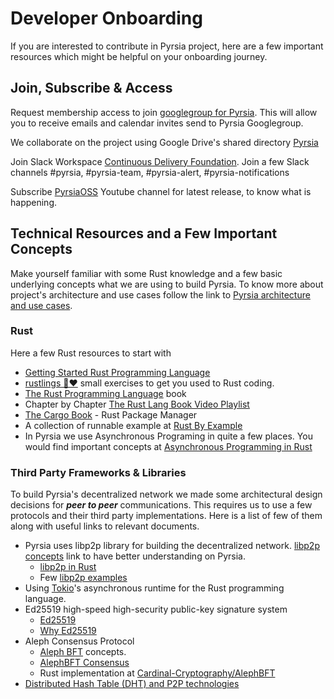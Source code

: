 # Developer Onboarding

If you are interested to contribute in Pyrsia project, here are a few important resources which might be helpful on your onboarding journey.

## Join, Subscribe & Access

Request membership access to join [googlegroup for Pyrsia](https://groups.google.com/g/pyrsia). This will allow you to
receive emails and calendar invites send to Pyrsia Googlegroup.

We collaborate on the project using Google Drive's shared directory
[Pyrsia](https://drive.google.com/drive/folders/1vXO2YUjdyFXfjNGiKn82kUQ5ePrzp_jV?usp=share_link)

Join Slack Workspace [Continuous Delivery Foundation](https://cdeliveryfdn.slack.com/). Join a few Slack channels #pyrsia, #pyrsia-team, #pyrsia-alert, #pyrsia-notifications

Subscribe [PyrsiaOSS](https://www.youtube.com/channel/UClPQKloIElvJk7EdSST3W5g) Youtube channel for latest release, to know what is happening.

## Technical Resources and a Few Important Concepts

Make yourself familiar with some Rust knowledge and a few basic underlying concepts what we are using to build Pyrsia.
To know more about project's architecture and use cases follow the link to
[Pyrsia architecture and use cases](https://github.com/pyrsia/pyrsia/blob/main/docs/developers/pyrsia-architecture-and-use-cases.md).

### Rust

Here a few Rust resources to start with

- [Getting Started Rust Programming Language](https://www.rust-lang.org/learn/get-started)
- [rustlings 🦀❤️](https://github.com/rust-lang/rustlings) small exercises to get you used to Rust coding.
- [The Rust Programming Language](https://doc.rust-lang.org/stable/book/) book
- Chapter by Chapter [The Rust Lang Book Video Playlist](https://www.youtube.com/playlist?list=PLai5B987bZ9CoVR-QEIN9foz4QCJ0H2Y8)
- [The Cargo Book](https://doc.rust-lang.org/cargo/index.html) - Rust Package Manager
- A collection of runnable example at [Rust By Example](https://doc.rust-lang.org/stable/rust-by-example/)
- In Pyrsia we use Asynchronous Programing in quite a few places. You would find important concepts at [Asynchronous Programming in Rust](https://rust-lang.github.io/async-book/)

### Third Party Frameworks & Libraries

To build Pyrsia's decentralized network we made some architectural design decisions for **_peer to peer_**
communications. This requires us to use a few protocols and their third party implementations. Here is a list of few
of them along with useful links to relevant documents.

- Pyrsia uses libp2p library for building the decentralized network. [libp2p concepts](https://docs.libp2p.io/concepts/) link to have better understanding on Pyrsia.
  - [libp2p in Rust](https://github.com/libp2p/rust-libp2p)
  - Few [libp2p examples](https://github.com/libp2p/rust-libp2p/tree/master/examples)
- Using [Tokio](https://tokio.rs/tokio/tutorial)'s asynchronous runtime for the Rust programming language.
- Ed25519 high-speed high-security public-key signature system
  - [Ed25519](https://ed25519.cr.yp.to/index.html)
  - [Why Ed25519](https://sectigostore.com/blog/ecdsa-vs-rsa-everything-you-need-to-know/)
- Aleph Consensus Protocol
  - [Aleph BFT](https://cardinal-cryptography.github.io/AlephBFT/what_is_aleph_bft.html) concepts.
  - [AlephBFT Consensus](https://docs.alephzero.org/aleph-zero/explore/alephbft-consensus)
  - Rust implementation at [Cardinal-Cryptography/AlephBFT](https://github.com/Cardinal-Cryptography/AlephBFT)
- [Distributed Hash Table (DHT) and P2P technologies](https://www.sobyte.net/post/2022-01/dht-and-p2p/)
